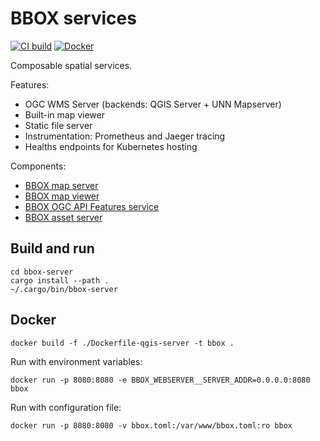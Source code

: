 # BBOX services

[![CI build](https://github.com/sourcepole/bbox/workflows/CI/badge.svg)](https://github.com/sourcepole/bbox/actions)
[![Docker](https://img.shields.io/docker/v/sourcepole/bbox-server-qgis?label=Docker%20image&sort=semver)](https://hub.docker.com/r/sourcepole/bbox-server-qgis)

Composable spatial services.

Features:
* OGC WMS Server (backends: QGIS Server + UNN Mapserver)
* Built-in map viewer
* Static file server
* Instrumentation: Prometheus and Jaeger tracing
* Healths endpoints for Kubernetes hosting

Components:
* [BBOX map server](bbox-map-server/)
* [BBOX map viewer](bbox-map-viewer/)
* [BBOX OGC API Features service](bbox-feature-server/)
* [BBOX asset server](bbox-asset-server/)


## Build and run

    cd bbox-server
    cargo install --path .
    ~/.cargo/bin/bbox-server


## Docker

    docker build -f ./Dockerfile-qgis-server -t bbox .

Run with environment variables:

    docker run -p 8080:8080 -e BBOX_WEBSERVER__SERVER_ADDR=0.0.0.0:8080 bbox

Run with configuration file:

    docker run -p 8080:8080 -v bbox.toml:/var/www/bbox.toml:ro bbox
